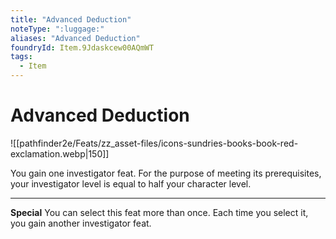 ```yaml
---
title: "Advanced Deduction"
noteType: ":luggage:"
aliases: "Advanced Deduction"
foundryId: Item.9Jdaskcew00AQmWT
tags:
  - Item
---
```


# Advanced Deduction
![[pathfinder2e/Feats/zz_asset-files/icons-sundries-books-book-red-exclamation.webp|150]]

You gain one investigator feat. For the purpose of meeting its prerequisites, your investigator level is equal to half your character level.

* * *

**Special** You can select this feat more than once. Each time you select it, you gain another investigator feat.
